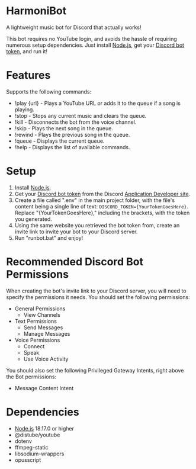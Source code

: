 # HarmoniBot
A lightweight music bot for Discord that actually works!

This bot requires no YouTube login, and avoids the hassle of requiring numerous setup dependencies. Just install [Node.js](https://nodejs.org/), get your [Discord bot token](https://www.writebots.com/discord-bot-token/), and run it!

# Features
Supports the following commands:

- !play {url} - Plays a YouTube URL or adds it to the queue if a song is playing.
- !stop - Stops any current music and clears the queue.
- !kill - Disconnects the bot from the voice channel.
- !skip - Plays the next song in the queue.
- !rewind - Plays the previous song in the queue.
- !queue - Displays the current queue.
- !help - Displays the list of available commands.

# Setup
1) Install [Node.js](https://nodejs.org/).
2) Get your [Discord bot token](https://www.writebots.com/discord-bot-token/) from the Discord [Application Developer site](https://discord.com/developers/applications).
3) Create a file called ".env" in the main project folder, with the file's content being a single line of text: `DISCORD_TOKEN={YourTokenGoesHere}`. Replace "{YourTokenGoesHere}," including the brackets, with the token you generated.
4) Using the same website you retrieved the bot token from, create an invite link to invite your bot to your Discord server.
5) Run "runbot.bat" and enjoy!

# Recommended Discord Bot Permissions
When creating the bot's invite link to your Discord server, you will need to specify the permissions it needs. You should set the following permissions:

- General Permissions
    - View Channels
- Text Permissions
    - Send Messages
    - Manage Messages
- Voice Permissions
    - Connect
    - Speak
    - Use Voice Activity

You should also set the following Privileged Gateway Intents, right above the Bot permissions:
- Message Content Intent

# Dependencies
- [Node.js](https://nodejs.org/) 18.17.0 or higher
- @distube/youtube
- dotenv
- ffmpeg-static
- libsodium-wrappers
- opusscript